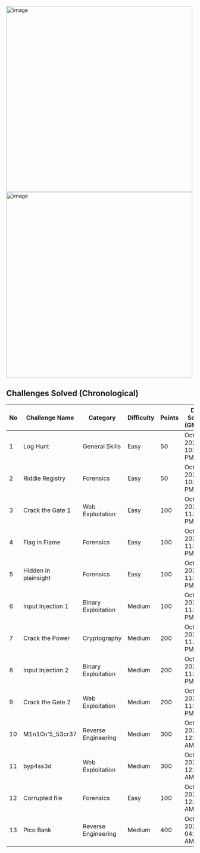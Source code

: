 <img width="500" height="500" alt="image" src="https://github.com/user-attachments/assets/09cf3c21-3f13-4bd3-ad63-439cf038a28d" />

<img width="500" height="500" alt="image" src="https://github.com/user-attachments/assets/51b014d9-e067-4273-89be-9d60ff066621" />

## Challenges Solved (Chronological)

| No | Challenge Name           | Category              | Difficulty | Points | Date Solved (GMT+7)        |
|----|--------------------------|-----------------------|------------|--------|-----------------------------|
| 1  | Log Hunt                 | General Skills        | Easy       | 50     | Oct 11, 2025 10:56 PM       |
| 2  | Riddle Registry          | Forensics             | Easy       | 50     | Oct 11, 2025 10:59 PM       |
| 3  | Crack the Gate 1         | Web Exploitation      | Easy       | 100    | Oct 11, 2025 11:16 PM       |
| 4  | Flag in Flame            | Forensics             | Easy       | 100    | Oct 11, 2025 11:18 PM       |
| 5  | Hidden in plainsight     | Forensics             | Easy       | 100    | Oct 11, 2025 11:19 PM       |
| 6  | Input Injection 1        | Binary Exploitation   | Medium     | 100    | Oct 11, 2025 11:23 PM       |
| 7  | Crack the Power          | Cryptography          | Medium     | 200    | Oct 11, 2025 11:26 PM       |
| 8  | Input Injection 2        | Binary Exploitation   | Medium     | 200    | Oct 11, 2025 11:31 PM       |
| 9  | Crack the Gate 2         | Web Exploitation      | Medium     | 200    | Oct 11, 2025 11:45 PM       |
| 10 | M1n10n'5_53cr37          | Reverse Engineering   | Medium     | 300    | Oct 12, 2025 12:11 AM       |
| 11 | byp4ss3d                 | Web Exploitation      | Medium     | 300    | Oct 12, 2025 12:31 AM       |
| 12 | Corrupted file           | Forensics             | Easy       | 100    | Oct 12, 2025 12:32 AM       |
| 13 | Pico Bank                | Reverse Engineering   | Medium     | 400    | Oct 12, 2025 04:10 AM       |

